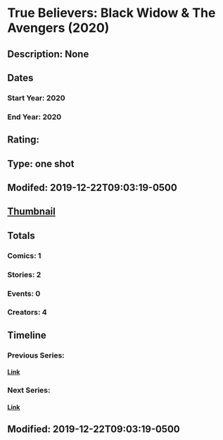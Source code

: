 # True Believers: Black Widow & The Avengers (2020)
## Description: None
## Dates
### Start Year: 2020
### End Year: 2020
## Rating: 
## Type: one shot
## Modifed: 2019-12-22T09:03:19-0500
## [Thumbnail](http://i.annihil.us/u/prod/marvel/i/mg/b/40/image_not_available.jpg)
## Totals
### Comics: 1
### Stories: 2
### Events: 0
### Creators: 4
## Timeline
### Previous Series: 
#### [Link]()
### Next Series: 
#### [Link]()
## Modified: 2019-12-22T09:03:19-0500